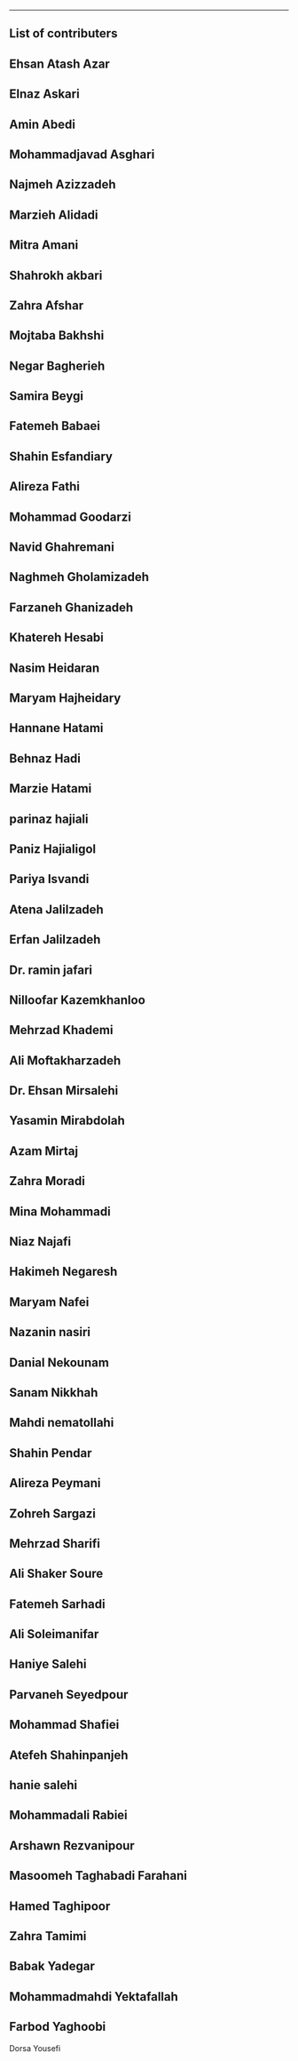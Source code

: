 
-------------------------------
List of contributers
-------------------------------
Ehsan Atash Azar
--
Elnaz Askari
--
Amin Abedi
--
Mohammadjavad Asghari
--
Najmeh Azizzadeh
--
Marzieh Alidadi
--
Mitra Amani
--
Shahrokh akbari
--
Zahra Afshar
--
Mojtaba Bakhshi
--
Negar Bagherieh
--
Samira Beygi
--
Fatemeh Babaei
--
Shahin Esfandiary
--
Alireza Fathi
--
Mohammad Goodarzi
--
Navid Ghahremani
--
Naghmeh Gholamizadeh
--
Farzaneh Ghanizadeh
--
Khatereh Hesabi
--
Nasim Heidaran
--
Maryam Hajheidary
--
Hannane Hatami
--
Behnaz Hadi
--
Marzie Hatami
--
parinaz hajiali
--
Paniz Hajialigol
--
Pariya Isvandi
--
Atena Jalilzadeh
--
Erfan Jalilzadeh
--
Dr. ramin jafari
--
Nilloofar Kazemkhanloo
--
Mehrzad Khademi
--
Ali Moftakharzadeh
--
Dr. Ehsan Mirsalehi
--
Yasamin Mirabdolah
--
Azam Mirtaj
--
Zahra Moradi
--
Mina Mohammadi
--
Niaz Najafi
--
Hakimeh Negaresh
--
Maryam Nafei
--
Nazanin nasiri
--
Danial Nekounam
--
Sanam Nikkhah
--
Mahdi nematollahi
--
Shahin Pendar
--
Alireza Peymani
--
Zohreh Sargazi
--
Mehrzad Sharifi
--
Ali Shaker Soure
--
Fatemeh Sarhadi
--
Ali Soleimanifar
--
Haniye Salehi
--
Parvaneh Seyedpour
--
Mohammad Shafiei
--
Atefeh Shahinpanjeh
--
hanie salehi
--
Mohammadali Rabiei
--
Arshawn Rezvanipour
--
Masoomeh Taghabadi Farahani
--
Hamed Taghipoor
--
Zahra Tamimi
--
Babak Yadegar
--
Mohammadmahdi Yektafallah
--
Farbod Yaghoobi
--
Dorsa Yousefi



